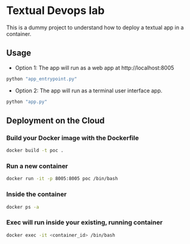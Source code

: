 # Textual Devops lab

This is a dummy project to understand how to deploy a textual app in a container.

## Usage

* Option 1: The app will run as a web app at http://localhost:8005
```bash
python "app_entrypoint.py"
```

* Option 2: The app will run as a terminal user interface app.
```bash
python "app.py"
```

## Deployment on the Cloud

### Build your Docker image with the Dockerfile 
```bash
docker build -t poc .
```

### Run a new container
```bash
docker run -it -p 8005:8005 poc /bin/bash
```

### Inside the container
```bash
docker ps -a
```

### Exec will run inside your existing, running container 
```bash
docker exec -it <container_id> /bin/bash
```
